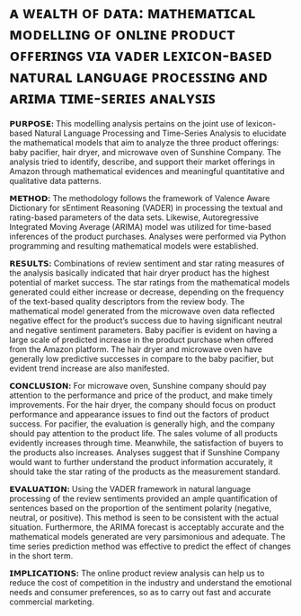# ᴀ ᴡᴇᴀʟᴛʜ ᴏꜰ ᴅᴀᴛᴀ: ᴍᴀᴛʜᴇᴍᴀᴛɪᴄᴀʟ ᴍᴏᴅᴇʟʟɪɴɢ ᴏꜰ ᴏɴʟɪɴᴇ ᴘʀᴏᴅᴜᴄᴛ ᴏꜰꜰᴇʀɪɴɢꜱ ᴠɪᴀ ᴠᴀᴅᴇʀ ʟᴇxɪᴄᴏɴ-ʙᴀꜱᴇᴅ ɴᴀᴛᴜʀᴀʟ ʟᴀɴɢᴜᴀɢᴇ ᴘʀᴏᴄᴇꜱꜱɪɴɢ ᴀɴᴅ ᴀʀɪᴍᴀ ᴛɪᴍᴇ-ꜱᴇʀɪᴇꜱ ᴀɴᴀʟʏꜱɪꜱ

**𝗣𝗨𝗥𝗣𝗢𝗦𝗘:** This modelling analysis pertains on the joint use of lexicon-based Natural Language Processing and Time-Series Analysis to elucidate the mathematical models that aim to analyze the three product offerings: baby pacifier, hair dryer, and microwave oven of Sunshine Company. The analysis tried to identify, describe, and support their market offerings in Amazon through mathematical evidences and meaningful quantitative and qualitative data patterns.

**𝗠𝗘𝗧𝗛𝗢𝗗:** The methodology follows the framework of Valence Aware Dictionary for sEntiment Reasoning (VADER) in processing the textual and rating-based parameters of the data sets. Likewise,  Autoregressive Integrated Moving Average (ARIMA) model was utilized for time-based inferences of the product purchases. Analyses were performed via Python programming and resulting mathematical models were established.

**𝗥𝗘𝗦𝗨𝗟𝗧𝗦:** Combinations of review sentiment and star rating measures of the analysis basically indicated that hair dryer product has the highest potential of market success. The star ratings from the mathematical models generated could either increase or decrease, depending on the frequency of the text-based quality descriptors from the review body. The mathematical model generated from the microwave oven data reflected negative effect for the product’s success due to having significant neutral and negative sentiment parameters. Baby pacifier is evident on having a large scale of predicted increase in the product purchase when offered from the Amazon platform. The hair dryer and microwave oven have generally low predictive successes in compare to the baby pacifier, but evident trend increase are also manifested.

**𝗖𝗢𝗡𝗖𝗟𝗨𝗦𝗜𝗢𝗡:** For microwave oven, Sunshine company should pay attention to the performance and price of the product, and make timely improvements. For the hair dryer, the company should focus on product performance and appearance issues to find out the factors of product success. For pacifier, the evaluation is generally high, and the company should pay attention to the product life. The sales volume of all products evidently increases through time. Meanwhile, the satisfaction of buyers to the products also increases. Analyses suggest that if Sunshine Company would want to further understand the product information accurately, it should take the star rating of the products as the measurement standard.

**𝗘𝗩𝗔𝗟𝗨𝗔𝗧𝗜𝗢𝗡:** Using the VADER framework in natural language processing of the review sentiments provided an ample quantification of sentences based on the proportion of the sentiment polarity (negative, neutral, or positive). This method is seen to be consistent with the actual situation. Furthermore, the ARIMA forecast is acceptably accurate and the mathematical models generated are very parsimonious and adequate. The time series prediction method was effective to predict the effect of changes in the short term.

**𝗜𝗠𝗣𝗟𝗜𝗖𝗔𝗧𝗜𝗢𝗡𝗦:** The online product review analysis can help us to reduce the cost of competition in the industry and understand the emotional needs and consumer preferences, so as to carry out fast and accurate commercial marketing.
